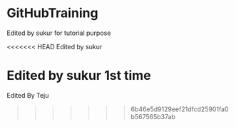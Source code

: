 # GitHubTraining

Edited by sukur for tutorial purpose

<<<<<<< HEAD
Edited by sukur

Edited by sukur 1st time
=======
Edited By Teju
>>>>>>> 6b46e5d9129eef21dfcd25901fa0b567565b37ab

